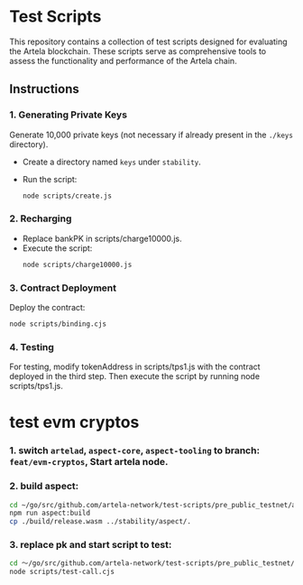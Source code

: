 # Test Scripts

This repository contains a collection of test scripts designed for evaluating the Artela blockchain. These scripts serve as comprehensive tools to assess the functionality and performance of the Artela chain.

## Instructions

### 1. Generating Private Keys

Generate 10,000 private keys (not necessary if already present in the `./keys` directory).

- Create a directory named `keys` under `stability`.
- Run the script:

  ```sh
  node scripts/create.js

### 2. Recharging
- Replace bankPK in scripts/charge10000.js.
- Execute the script:
  ```sh
  node scripts/charge10000.js

### 3. Contract Deployment
Deploy the contract:
```sh
node scripts/binding.cjs
```

### 4. Testing
For testing, modify tokenAddress in scripts/tps1.js with the contract deployed in the third step. Then execute the script by running node scripts/tps1.js.


# test evm cryptos
### 1. switch `artelad`, `aspect-core`, `aspect-tooling` to branch: `feat/evm-cryptos`, Start artela node.

### 2. build aspect:
  ```sh
  cd ~/go/src/github.com/artela-network/test-scripts/pre_public_testnet/aspect
  npm run aspect:build
  cp ./build/release.wasm ../stability/aspect/.
  ```

### 3. replace pk and start script to test:
  ```sh
  cd ～/go/src/github.com/artela-network/test-scripts/pre_public_testnet/stability
  node scripts/test-call.cjs
  ```
